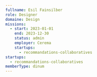 ```yaml
---
fullname: Esil Fainsilber
role: Designer
domaine: Design
missions:
  - start: 2023-01-01
    end: 2023-12-30
    status: admin
    employer: Cerema
    startups:
      - recommandations-collaboratives
startups:
  - recommandations-collaboratives
memberType: dinum
---
```

